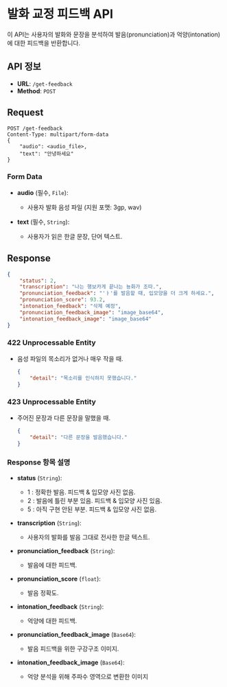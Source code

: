 # 발화 교정 피드백 API

이 API는 사용자의 발화와 문장을 분석하여 발음(pronunciation)과 억양(intonation)에 대한 피드백을 반환합니다.

## API 정보

- **URL**: `/get-feedback`
- **Method**: `POST`

## Request
```http
POST /get-feedback
Content-Type: multipart/form-data
{
    "audio": <audio_file>,
    "text": "안녕하세요"
}
```
### Form Data

- **audio** (필수, `File`):
  - 사용자 발화 음성 파일 (지원 포맷: 3gp, wav)
  
- **text** (필수, `String`):
  - 사용자가 읽은 한글 문장, 단어 텍스트.

## Response
```json
{
    "status": 2,
    "transcription": "나는 행보카게 끝나는 뇽화가 조따.",
    "pronunciation_feedback": "'ㅏ'를 발음할 때, 입모양을 더 크게 하세요.",
    "pronunciation_score": 93.2,
    "intonation_feedback": "삭제 예정",
    "pronunciation_feedback_image": "image_base64",
    "intonation_feedback_image": "image_base64"
}
```
### 422 Unprocessable Entity
- 음성 파일의 목소리가 없거나 매우 작을 때.
    ```json
    {
        "detail": "목소리를 인식하지 못했습니다."
    }
    ```
### 423 Unprocessable Entity
- 주어진 문장과 다른 문장을 말했을 때.
    ```json
    {
        "detail": "다른 문장을 발음했습니다."
    }
    ```

### Response 항목 설명
- **status** (`String`):
  - 1 : 정확한 발음. 피드백 & 입모양 사진 없음.
  - 2 : 발음에 틀린 부분 있음. 피드백 & 입모양 사진 있음.
  - 5 : 아직 구현 안된 부분. 피드백 & 입모양 사진 없음.

- **transcription** (`String`):
  - 사용자의 발화를 발음 그대로 전사한 한글 텍스트.

- **pronunciation_feedback** (`String`):
  - 발음에 대한 피드백.

- **pronunciation_score** (`float`):
  - 발음 정확도.

- **intonation_feedback** (`String`):
  - 억양에 대한 피드백.
 
- **pronunciation_feedback_image** (`Base64`):
  - 발음 피드백을 위한 구강구조 이미지.

- **intonation_feedback_image** (`Base64`):
  - 억양 분석을 위해 주파수 영역으로 변환한 이미지
